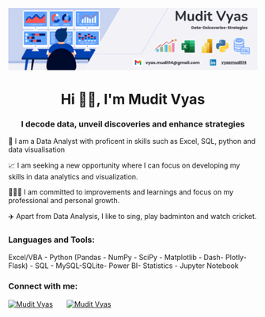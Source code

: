 ![My poster](Github_banner.png)

<h1 align="center">Hi 👋🏼, I'm Mudit Vyas</h1>
<h3 align="center">I decode data, unveil discoveries and enhance strategies</h3>

🔭 I am a Data Analyst with proficent in skills such as Excel, SQL, python and data visualisation

📈 I am seeking a new opportunity where I can focus on developing my skills in data analytics and visualization.

👩🏻‍💻 I am committed to improvements and learnings and focus on my professional and personal growth. 
 
✈️ Apart from Data Analysis, I like to sing, play badminton and watch cricket.




<h3 align="left">Languages and Tools:</h3>
Excel/VBA - Python (Pandas - NumPy - SciPy - Matplotlib - Dash- Plotly-Flask) - SQL - MySQL-SQLite- Power BI- Statistics - Jupyter Notebook 

 <h3 align="left">Connect with me:</h3>
<p align="left">
<a href="https://www.linkedin.com/in/vyasmudit14/" target="blank"><img align="center" src="https://raw.githubusercontent.com/rahuldkjain/github-profile-readme-generator/master/src/images/icons/Social/linked-in-alt.svg" alt="Mudit Vyas" height="30" width="40" /></a>
&nbsp; &nbsp; &nbsp;
<a href="vyas.mudit14@gmail.com"><img align="center" src="https://user-images.githubusercontent.com/109363759/229686134-abd07133-a70b-46c9-b5ad-7c1f7523d794.png" alt="Mudit Vyas" height="26" width="40" /></a>
</p>




<!--
**MuditVyas/MuditVyas** is a ✨ _special_ ✨ repository because its `README.md` (this file) appears on your GitHub profile.

Here are some ideas to get you started:

- 🔭 I’m currently working on ...
- 🌱 I’m currently learning ...
- 👯 I’m looking to collaborate on ...
- 🤔 I’m looking for help with ...
- 💬 Ask me about ...
- 📫 How to reach me: ...
- 😄 Pronouns: ...
- ⚡ Fun fact: ...
-->
